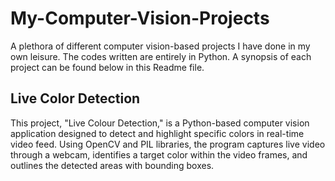 # My-Computer-Vision-Projects
A plethora of different computer vision-based projects I have done in my own leisure. The codes written are entirely in Python. A synopsis of each project can be found below in this Readme file.

<h2>Live Color Detection</h2>
This project, "Live Colour Detection," is a Python-based computer vision application designed to detect and highlight specific colors in real-time video feed. Using OpenCV and PIL libraries, the program captures live video through a webcam, identifies a target color within the video frames, and outlines the detected areas with bounding boxes.
